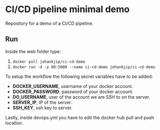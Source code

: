 # CI/CD pipeline minimal demo
Repository for a demo of a CI/CD pipeline.

## Run
Inside the web folder type:
1. `docker pull johankjip/ci-cd-demo`
2. `docker run -d -p 80:5000 --name ci-cd-demo johankjip/ci-cd-demo`

To setup the workflow the following secret variables have to be added:
- **DOCKER_USERNAME**, username of your docker account.
- **DOCKER_PASSWORD**, password of your docker account. 
- **DO_USERNAME**, user of the account we are SSH to on the server.
- **SERVER_IP**, IP of the server.
- **SSH_KEY**, ssh key to server.

Lastly, inside devops.yml you have to edit the docker hub pull and push location.
